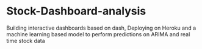 # Stock-Dashboard-analysis
Building interactive dashboards based on dash, Deploying on Heroku and a  machine learning based model to perform predictions on ARIMA and real time stock data
